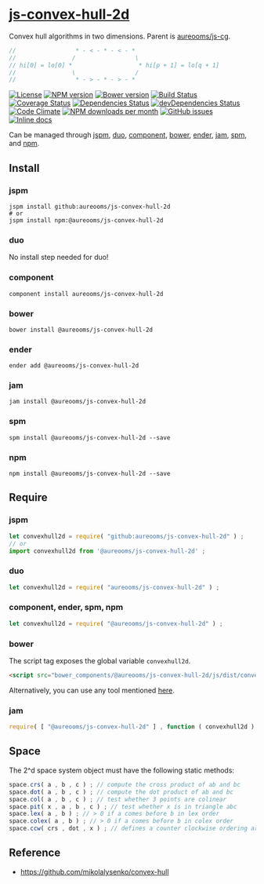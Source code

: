 [js-convex-hull-2d](http://aureooms.github.io/js-convex-hull-2d)
==

Convex hull algorithms in two dimensions. Parent is
[aureooms/js-cg](https://github.com/aureooms/js-cg).

```js
//                 * - < - * - < - *
//                /                 \
// hi[0] = lo[0] *                   * hi[p + 1] = lo[q + 1]
//                \                 /
//                 * - > - * - > - *
```

[![License](https://img.shields.io/github/license/aureooms/js-convex-hull-2d.svg?style=flat)](https://raw.githubusercontent.com/aureooms/js-convex-hull-2d/master/LICENSE)
[![NPM version](https://img.shields.io/npm/v/@aureooms/js-convex-hull-2d.svg?style=flat)](https://www.npmjs.org/package/@aureooms/js-convex-hull-2d)
[![Bower version](https://img.shields.io/bower/v/@aureooms/js-convex-hull-2d.svg?style=flat)](http://bower.io/search/?q=@aureooms/js-convex-hull-2d)
[![Build Status](https://img.shields.io/travis/aureooms/js-convex-hull-2d.svg?style=flat)](https://travis-ci.org/aureooms/js-convex-hull-2d)
[![Coverage Status](https://img.shields.io/coveralls/aureooms/js-convex-hull-2d.svg?style=flat)](https://coveralls.io/r/aureooms/js-convex-hull-2d)
[![Dependencies Status](https://img.shields.io/david/aureooms/js-convex-hull-2d.svg?style=flat)](https://david-dm.org/aureooms/js-convex-hull-2d#info=dependencies)
[![devDependencies Status](https://img.shields.io/david/dev/aureooms/js-convex-hull-2d.svg?style=flat)](https://david-dm.org/aureooms/js-convex-hull-2d#info=devDependencies)
[![Code Climate](https://img.shields.io/codeclimate/github/aureooms/js-convex-hull-2d.svg?style=flat)](https://codeclimate.com/github/aureooms/js-convex-hull-2d)
[![NPM downloads per month](https://img.shields.io/npm/dm/@aureooms/js-convex-hull-2d.svg?style=flat)](https://www.npmjs.org/package/@aureooms/js-convex-hull-2d)
[![GitHub issues](https://img.shields.io/github/issues/aureooms/js-convex-hull-2d.svg?style=flat)](https://github.com/aureooms/js-convex-hull-2d/issues)
[![Inline docs](http://inch-ci.org/github/aureooms/js-convex-hull-2d.svg?branch=master&style=shields)](http://inch-ci.org/github/aureooms/js-convex-hull-2d)

Can be managed through [jspm](https://github.com/jspm/jspm-cli),
[duo](https://github.com/duojs/duo),
[component](https://github.com/componentjs/component),
[bower](https://github.com/bower/bower),
[ender](https://github.com/ender-js/Ender),
[jam](https://github.com/caolan/jam),
[spm](https://github.com/spmjs/spm),
and [npm](https://github.com/npm/npm).

## Install

### jspm
```terminal
jspm install github:aureooms/js-convex-hull-2d
# or
jspm install npm:@aureooms/js-convex-hull-2d
```
### duo
No install step needed for duo!

### component
```terminal
component install aureooms/js-convex-hull-2d
```

### bower
```terminal
bower install @aureooms/js-convex-hull-2d
```

### ender
```terminal
ender add @aureooms/js-convex-hull-2d
```

### jam
```terminal
jam install @aureooms/js-convex-hull-2d
```

### spm
```terminal
spm install @aureooms/js-convex-hull-2d --save
```

### npm
```terminal
npm install @aureooms/js-convex-hull-2d --save
```

## Require
### jspm
```js
let convexhull2d = require( "github:aureooms/js-convex-hull-2d" ) ;
// or
import convexhull2d from '@aureooms/js-convex-hull-2d' ;
```
### duo
```js
let convexhull2d = require( "aureooms/js-convex-hull-2d" ) ;
```

### component, ender, spm, npm
```js
let convexhull2d = require( "@aureooms/js-convex-hull-2d" ) ;
```

### bower
The script tag exposes the global variable `convexhull2d`.
```html
<script src="bower_components/@aureooms/js-convex-hull-2d/js/dist/convex-hull-2d.min.js"></script>
```
Alternatively, you can use any tool mentioned [here](http://bower.io/docs/tools/).

### jam
```js
require( [ "@aureooms/js-convex-hull-2d" ] , function ( convexhull2d ) { ... } ) ;
```

## Space

The 2^d space system object must have the following static methods:

```js
space.crs( a , b , c ) ; // compute the cross product of ab and bc
space.dot( a , b , c ) ; // compute the dot product of ab and bc
space.col( a , b , c ) ; // test whether 3 points are colinear
space.pit( x , a , b , c ) ; // test whether x is in triangle abc
space.lex( a , b ) ; // > 0 if a comes before b in lex order
space.colex( a , b ) ; // > 0 if a comes before b in colex order
space.ccw( crs , dot , x ) ; // defines a counter clockwise ordering around x
```

## Reference

  - https://github.com/mikolalysenko/convex-hull
